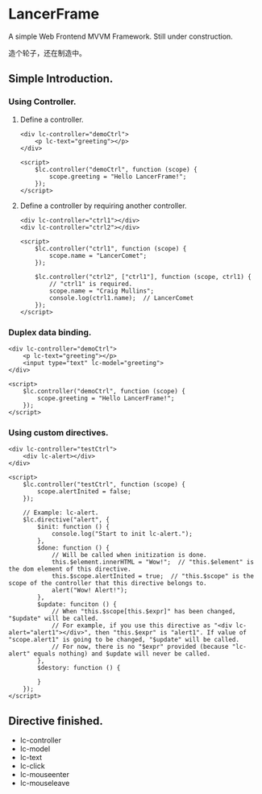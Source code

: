 # LancerFrame
A simple Web Frontend MVVM Framework. Still under construction.

造个轮子，还在制造中。

## Simple Introduction.
### Using Controller.
1. Define a controller.
	```
	<div lc-controller="demoCtrl">
	    <p lc-text="greeting"></p>	    
	</div>
	
	<script>
	    $lc.controller("demoCtrl", function (scope) {
	        scope.greeting = "Hello LancerFrame!";    
	    });
	</script>
	```

2. Define a controller by requiring another controller.
	```
	<div lc-controller="ctrl1"></div>
	<div lc-controller="ctrl2"></div>
	
	<script>
	    $lc.controller("ctrl1", function (scope) {
	        scope.name = "LancerComet";    
	    });
	
		$lc.controller("ctrl2", ["ctrl1"], function (scope, ctrl1) {
			// "ctrl1" is required.
	        scope.name = "Craig Mullins";
	        console.log(ctrl1.name);  // LancerComet    
	    });
	</script>
	```

### Duplex data binding.
```
<div lc-controller="demoCtrl">
    <p lc-text="greeting"></p>
	<input type="text" lc-model="greeting">	    
</div>

<script>
    $lc.controller("demoCtrl", function (scope) {
        scope.greeting = "Hello LancerFrame!";    
    });
</script>
```

### Using custom directives.
```
<div lc-controller="testCtrl">
	<div lc-alert></div>
</div>

<script>
	$lc.controller("testCtrl", function (scope) {
		scope.alertInited = false;
	});

	// Example: lc-alert.
	$lc.directive("alert", {
		$init: function () {
			console.log("Start to init lc-alert.");
		},
		$done: function () {
			// Will be called when initization is done.
			this.$element.innerHTML = "Wow!";  // "this.$element" is the dom element of this directive.
			this.$scope.alertInited = true;  // "this.$scope" is the scope of the controller that this directive belongs to.
			alert("Wow! Alert!"); 
		},
		$update: funciton () {
			// When "this.$scope[this.$expr]" has been changed, "$update" will be called.
			// For example, if you use this directive as "<div lc-alert="alert1"></div>", then "this.$expr" is "alert1". If value of "scope.alert1" is going to be changed, "$update" will be called.
			// For now, there is no "$expr" provided (because "lc-alert" equals nothing) and $update will never be called.
		},
		$destory: function () {

		}
	});
</script>
```


## Directive finished.
 - lc-controller
 - lc-model
 - lc-text
 - lc-click
 - lc-mouseenter
 - lc-mouseleave